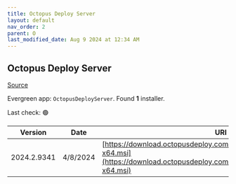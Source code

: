 ```yaml
---
title: Octopus Deploy Server
layout: default
nav_order: 2
parent: O
last_modified_date: Aug 9 2024 at 12:34 AM
---
```


## Octopus Deploy Server

[Source](https://octopus.com/)

Evergreen app: `OctopusDeployServer`. Found **1** installer.

Last check: 🟢

| Version     | Date     | URI                                                                                                                                              |
| ----------- | -------- | ------------------------------------------------------------------------------------------------------------------------------------------------ |
| 2024.2.9341 | 4/8/2024 | [https://download.octopusdeploy.com/octopus/Octopus.2024.2.9341-x64.msi](https://download.octopusdeploy.com/octopus/Octopus.2024.2.9341-x64.msi) |

